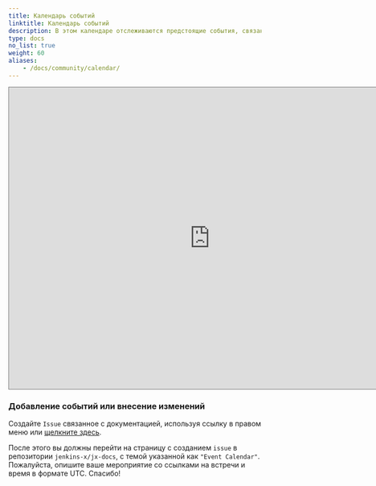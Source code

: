 ```yaml
---
title: Календарь событий
linktitle: Календарь событий
description: В этом календаре отслеживаются предстоящие события, связанные с Jenkins X.
type: docs
no_list: true
weight: 60
aliases:
    - /docs/community/calendar/
---
```


<iframe src="https://calendar.google.com/calendar/embed?height=600&amp;wkst=1&amp;bgcolor=%23ffffff&amp;ctz=Europe%2FLondon&amp;src=MDMycHA1ZTAyajIyYjBxanRrNmE0cXNtZWNAZ3JvdXAuY2FsZW5kYXIuZ29vZ2xlLmNvbQ&amp;color=%23EF6C00&amp;showTz=1" style="border:solid 1px #777" width="800" height="600" frameborder="0" scrolling="no"></iframe>


### Добавление событий или внесение изменений

Создайте `Issue` связанное с документацией, используя ссылку в правом меню или [щелкните здесь](https://github.com/jenkins-x/jx-docs/issues/new?title=Event%20Calendar).

После этого вы должны перейти на страницу с созданием `issue` в репозитории `jenkins-x/jx-docs`, с темой указанной как `"Event Calendar"`. Пожалуйста, опишите ваше мероприятие со ссылками на встречи и время в формате UTC. Спасибо!

